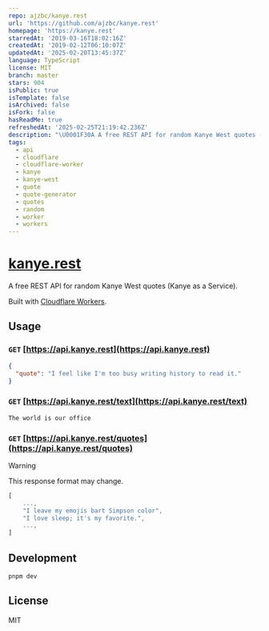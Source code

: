 ```yaml
---
repo: ajzbc/kanye.rest
url: 'https://github.com/ajzbc/kanye.rest'
homepage: 'https://kanye.rest'
starredAt: '2019-03-16T18:02:16Z'
createdAt: '2019-02-12T06:10:07Z'
updatedAt: '2025-02-20T13:45:37Z'
language: TypeScript
license: MIT
branch: master
stars: 904
isPublic: true
isTemplate: false
isArchived: false
isFork: false
hasReadMe: true
refreshedAt: '2025-02-25T21:19:42.236Z'
description: "\U0001F30A A free REST API for random Kanye West quotes (Kanye as a Service) "
tags:
  - api
  - cloudflare
  - cloudflare-worker
  - kanye
  - kanye-west
  - quote
  - quote-generator
  - quotes
  - random
  - worker
  - workers
---
```


# [kanye.rest](https://kanye.rest)

A free REST API for random Kanye West quotes (Kanye as a Service).

Built with [Cloudflare Workers](https://workers.cloudflare.com/).

## Usage

### `GET` [https://api.kanye.rest](https://api.kanye.rest)

```json
{
  "quote": "I feel like I'm too busy writing history to read it."
}
```

### `GET` [https://api.kanye.rest/text](https://api.kanye.rest/text)

```text
The world is our office
```

### `GET` [https://api.kanye.rest/quotes](https://api.kanye.rest/quotes)

> [!WARNING]  
> This response format may change.

```ts
[
    ...,
    "I leave my emojis bart Simpson color",
    "I love sleep; it's my favorite.",
    ...,
]
```

## Development

```shell
pnpm dev
```

## License

MIT
